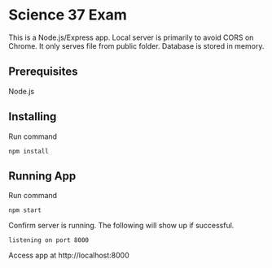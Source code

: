 # Science 37 Exam

This is a Node.js/Express app. Local server is primarily to avoid CORS on Chrome. It only serves file from public folder. Database is stored in memory.

## Prerequisites

Node.js

## Installing

Run command

`
npm install
`

## Running App

Run command

`
npm start
`

Confirm server is running. The following will show up if successful.

`
listening on port 8000
`

Access app at http://localhost:8000